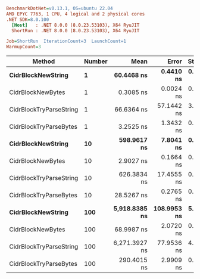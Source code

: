 ``` ini

BenchmarkDotNet=v0.13.1, OS=ubuntu 22.04
AMD EPYC 7763, 1 CPU, 4 logical and 2 physical cores
.NET SDK=8.0.100
  [Host]   : .NET 8.0.0 (8.0.23.53103), X64 RyuJIT
  ShortRun : .NET 8.0.0 (8.0.23.53103), X64 RyuJIT

Job=ShortRun  IterationCount=3  LaunchCount=1  
WarmupCount=3  

```
|                  Method | Number |          Mean |       Error |    StdDev |           Min |           Max | Allocated |
|------------------------ |------- |--------------:|------------:|----------:|--------------:|--------------:|----------:|
|      **CidrBlockNewString** |      **1** |    **60.4468 ns** |   **0.4410 ns** | **0.0242 ns** |    **60.4219 ns** |    **60.4702 ns** |         **-** |
|       CidrBlockNewBytes |      1 |     0.3085 ns |   0.0024 ns | 0.0001 ns |     0.3083 ns |     0.3086 ns |         - |
| CidrBlockTryParseString |      1 |    66.6364 ns |  57.1442 ns | 3.1323 ns |    64.8210 ns |    70.2532 ns |         - |
|  CidrBlockTryParseBytes |      1 |     3.2525 ns |   1.3432 ns | 0.0736 ns |     3.1675 ns |     3.2952 ns |         - |
|      **CidrBlockNewString** |     **10** |   **598.9617 ns** |   **7.8041 ns** | **0.4278 ns** |   **598.5003 ns** |   **599.3450 ns** |         **-** |
|       CidrBlockNewBytes |     10 |     2.9027 ns |   0.1664 ns | 0.0091 ns |     2.8931 ns |     2.9113 ns |         - |
| CidrBlockTryParseString |     10 |   626.3834 ns |  17.4555 ns | 0.9568 ns |   625.4063 ns |   627.3185 ns |         - |
|  CidrBlockTryParseBytes |     10 |    28.5267 ns |   0.2765 ns | 0.0152 ns |    28.5180 ns |    28.5442 ns |         - |
|      **CidrBlockNewString** |    **100** | **5,918.8385 ns** | **108.9953 ns** | **5.9744 ns** | **5,914.9640 ns** | **5,925.7189 ns** |         **-** |
|       CidrBlockNewBytes |    100 |    68.9987 ns |   2.0720 ns | 0.1136 ns |    68.9091 ns |    69.1264 ns |         - |
| CidrBlockTryParseString |    100 | 6,271.3927 ns |  77.9536 ns | 4.2729 ns | 6,267.7459 ns | 6,276.0942 ns |         - |
|  CidrBlockTryParseBytes |    100 |   290.4015 ns |   2.9909 ns | 0.1639 ns |   290.2716 ns |   290.5857 ns |         - |
